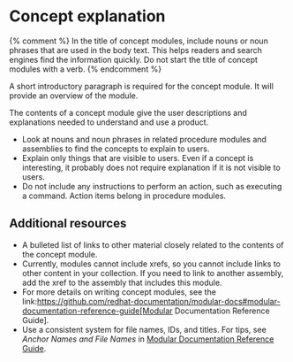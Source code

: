 # Concept explanation

{% comment %}
In the title of concept modules, include nouns or noun phrases that are used in the body text. This helps readers and search engines find the information quickly.
Do not start the title of concept modules with a verb.
{% endcomment %}

A short introductory paragraph is required for the concept module.
It will provide an overview of the module.

The contents of a concept module give the user descriptions and explanations needed to understand and use a product.

* Look at nouns and noun phrases in related procedure modules and assemblies to find the concepts to explain to users.
* Explain only things that are visible to users. Even if a concept is interesting, it probably does not require explanation if it is not visible to users.
* Do not include any instructions to perform an action, such as executing a command. Action items belong in procedure modules.

## Additional resources

* A bulleted list of links to other material closely related to the contents of the concept module.
* Currently, modules cannot include xrefs, so you cannot include links to other content in your collection. If you need to link to another assembly, add the xref to the assembly that includes this module.
* For more details on writing concept modules, see the link:https://github.com/redhat-documentation/modular-docs#modular-documentation-reference-guide[Modular Documentation Reference Guide].
* Use a consistent system for file names, IDs, and titles. For tips, see _Anchor Names and File Names_ in [Modular Documentation Reference Guide](https://github.com/redhat-documentation/modular-docs#modular-documentation-reference-guide).
